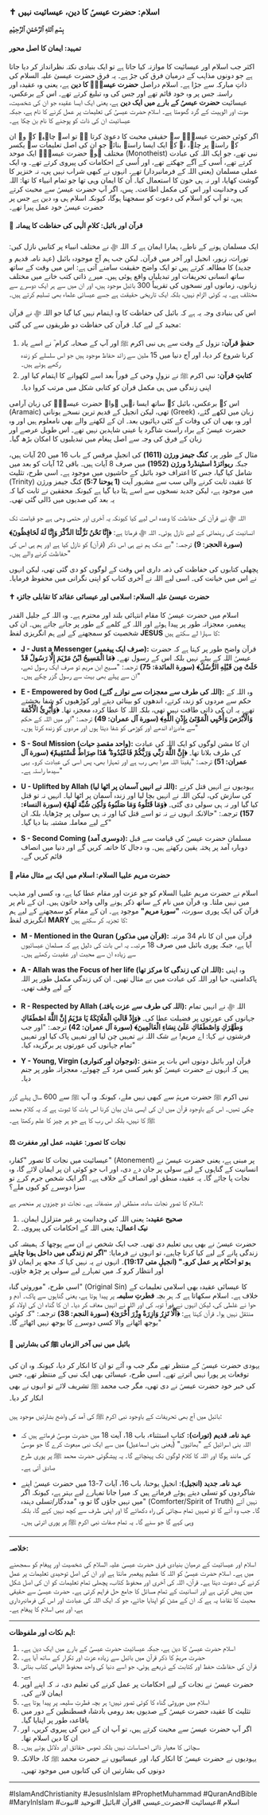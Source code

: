 ### ✝️ اسلام: حضرت عیسیٰؑ کا دین، عیسائیت نہیں

**بِسْمِ ٱللهِ ٱلرَّحْمَٰنِ ٱلرَّحِيْمِ**

#### تمہید: ایمان کا اصل محور

اکثر جب اسلام اور عیسائیت کا موازنہ کیا جاتا ہے تو ایک بنیادی نکتہ نظرانداز کر دیا جاتا ہے جو دونوں مذاہب کے درمیان فرق کی جڑ ہے۔ یہ فرق حضرت عیسیٰ علیہ السلام کی ذاتِ مبارکہ سے جڑا ہے۔ اسلام دراصل **حضرت عیسیٰؑ کا دین** ہے، یعنی وہ عقیدہ اور راستہ جس پر وہ خود قائم تھے اور جس کی وہ تبلیغ کرتے تھے۔ اس کے برعکس، عیسائیت **حضرت عیسیٰؑ کے بارے میں ایک دین** ہے، یعنی ایک ایسا عقیدہ جو ان کی شخصیت، موت اور الوہیت کے گرد گھومتا ہے۔ اسلام حضرت عیسیٰؑ کی تعلیمات پر عمل کرنے کا نام ہے، جبکہ عیسائیت ان کی ذات کو پوجنے کا نام بن چکا ہے۔

اگر کوئی حضرت عیسیٰؑ سے حقیقی محبت کا دعویٰ کرتا ہے تو اسے چاہیے کہ وہ ان کے راستے پر چلے، نہ کہ ایک ایسا راستہ بنائے جو ان کی اصل تعلیمات سے یکسر مختلف ہو۔ حضرت عیسیٰؑ ایک موحد (Monotheist) نبی تھے، جو ایک اللہ کی عبادت کرتے تھے، اُسی کے آگے جھکتے تھے، اور اُسی کے احکامات کی پیروی کرتے تھے۔ وہ ایک عملی مسلمان (یعنی اللہ کے فرمانبردار) تھے۔ انہوں نے کبھی شراب نہیں پی، نہ خنزیر کا گوشت کھایا، اور نہ ہی خون کا استعمال کیا۔ اُن کا ایمان وہی تھا جو تمام انبیاء کا تھا: اللہ کی وحدانیت اور اس کی مکمل اطاعت۔ پس، اگر آپ حضرت عیسیٰؑ سے محبت کرتے ہیں، تو آپ کو اسلام کی دعوت کو سمجھنا ہوگا، کیونکہ اسلام ہی وہ دین ہے جس پر حضرت عیسیٰؑ خود عمل پیرا تھے۔

#### 📖 قرآن اور بائبل: کلامِ الٰہی کی حفاظت کا پیمانہ

ایک مسلمان ہونے کے ناطے، ہمارا ایمان ہے کہ اللہ ﷻ نے مختلف انبیاء پر کتابیں نازل کیں: تورات، زبور، انجیل اور آخر میں قرآن۔ لیکن جب ہم آج موجودہ بائبل (عہد نامہ قدیم و جدید) کا مطالعہ کرتے ہیں تو ایک واضح حقیقت سامنے آتی ہے: اس میں وقت کے ساتھ ساتھ انسانی تحریفات اور تبدیلیاں واقع ہوئی ہیں۔ میرے ذاتی کتب خانے میں مختلف زبانوں، زمانوں اور نسخوں کی تقریباً 300 بائبل موجود ہیں، اور ان میں سے ہر ایک دوسرے سے مختلف ہے۔ یہ کوئی الزام نہیں، بلکہ ایک تاریخی حقیقت ہے جسے عیسائی علماء بھی تسلیم کرتے ہیں۔

اس کی بنیادی وجہ یہ ہے کہ بائبل کی حفاظت کا وہ اہتمام نہیں کیا گیا جو اللہ ﷻ نے قرآن مجید کے لیے کیا۔ قرآن کی حفاظت دو طریقوں سے کی گئی:
1.  **حفظِ قرآن:** نزول کے وقت سے ہی نبی اکرم ﷺ اور آپ کے صحابہ کرام ؓ نے اسے یاد کرنا شروع کر دیا، اور آج دنیا میں 15 ملین سے زائد حفاظ موجود ہیں جو اس سلسلے کو زندہ رکھے ہوئے ہیں۔
2.  **کتابتِ قرآن:** نبی اکرم ﷺ نے نزولِ وحی کے فوراً بعد اسے لکھوانے کا اہتمام کیا اور اپنی زندگی میں ہی مکمل قرآن کو کتابی شکل میں مرتب کروا دیا۔

اس کے برعکس، بائبل کے ساتھ ایسا نہیں ہوا۔ حضرت عیسیٰؑ کی زبان آرامی (Aramaic) تھی، لیکن انجیل کے قدیم ترین نسخے یونانی (Greek) زبان میں لکھے گئے، اور وہ بھی ان کی وفات کے کئی دہائیوں بعد۔ ان کے لکھنے والے بھی نامعلوم ہیں اور وہ حضرت عیسیٰؑ کے براہ راست شاگرد یا عینی شاہدین نہیں تھے۔ اس طویل عرصے اور زبان کے فرق کی وجہ سے اصل پیغام میں تبدیلیوں کا امکان بڑھ گیا۔

مثال کے طور پر، **کنگ جیمز ورژن (1611)** کی انجیلِ مرقس کے باب 16 میں 20 آیات ہیں، جبکہ **ریوائزڈ اسٹینڈرڈ ورژن (1952)** میں صرف 8 آیات ہیں۔ باقی 12 آیات کو بعد میں شامل کیا گیا، جس کا اعتراف خود بائبل کے حاشیوں میں موجود ہے۔ اسی طرح، تثلیث (Trinity) کا عقیدہ ثابت کرنے والی سب سے مشہور آیت **(1 یوحنا 5:7)** کنگ جیمز ورژن میں موجود ہے، لیکن جدید نسخوں سے اسے ہٹا دیا گیا ہے کیونکہ محققین نے ثابت کیا کہ یہ بعد کی صدیوں میں ڈالی گئی تھی۔

اللہ ﷻ نے قرآن کی حفاظت کا وعدہ اس لیے کیا کیونکہ یہ آخری اور حتمی وحی ہے جو قیامت تک انسانیت کی رہنمائی کے لیے نازل ہوئی۔ اللہ ﷻ فرماتا ہے:
**﴿إِنَّا نَحْنُ نَزَّلْنَا الذِّكْرَ وَإِنَّا لَهُ لَحَافِظُونَ﴾ (سورة الحجر: 9)**
ترجمہ: "بے شک ہم نے ہی اس ذکر (قرآن) کو نازل کیا ہے اور ہم ہی اس کی حفاظت کرنے والے ہیں۔"

پچھلی کتابوں کی حفاظت کی ذمہ داری اس وقت کے لوگوں کو دی گئی تھی، لیکن انہوں نے اس میں خیانت کی۔ اسی لیے اللہ نے آخری کتاب کو اپنی نگرانی میں محفوظ فرمایا۔

#### ✝️ حضرت عیسیٰ علیہ السلام: اسلامی اور عیسائی عقائد کا تقابلی جائزہ

اسلام میں حضرت عیسیٰؑ کا مقام انتہائی بلند اور محترم ہے۔ وہ اللہ کے جلیل القدر پیغمبر، معجزانہ طور پر پیدا ہوئے اور اللہ کے کلمے کے طور پر جانے جاتے ہیں۔ ان کی شخصیت کو سمجھنے کے لیے ہم انگریزی لفظ **JESUS** کا سہارا لے سکتے ہیں:

*   **J - Just a Messenger (صرف ایک پیغمبر):** قرآن واضح طور پر کہتا ہے کہ حضرت عیسیٰؑ اللہ کے بیٹے نہیں بلکہ اس کے رسول تھے۔
    **﴿مَا الْمَسِيحُ ابْنُ مَرْيَمَ إِلَّا رَسُولٌ قَدْ خَلَتْ مِن قَبْلِهِ الرُّسُلُ﴾ (سورة المائدة: 75)**
    ترجمہ: "مسیح ابن مریم تو صرف ایک رسول تھے، ان سے پہلے بھی بہت سے رسول گزر چکے ہیں۔"

*   **E - Empowered by God (اللہ کی طرف سے معجزات سے نوازے گئے):** وہ اللہ کے حکم سے مردوں کو زندہ کرتے، اندھوں کو بینائی دیتے اور کوڑھیوں کو شفا بخشتے تھے۔ یہ ان کی ذاتی طاقت نہیں تھی، بلکہ اللہ کا عطا کردہ معجزہ تھا۔
    **﴿وَأُبْرِئُ الْأَكْمَهَ وَالْأَبْرَصَ وَأُحْيِي الْمَوْتَىٰ بِإِذْنِ اللَّهِ﴾ (سورة آل عمران: 49)**
    ترجمہ: "اور میں اللہ کے حکم سے مادرزاد اندھے اور کوڑھی کو شفا دیتا ہوں اور مردوں کو زندہ کرتا ہوں۔"

*   **S - Soul Mission (واحد مقصدِ حیات):** ان کا مشن لوگوں کو ایک اللہ کی عبادت کی طرف بلانا تھا۔
    **﴿إِنَّ اللَّهَ رَبِّي وَرَبُّكُمْ فَاعْبُدُوهُ ۗ هَٰذَا صِرَاطٌ مُّسْتَقِيمٌ﴾ (سورة آل عمران: 51)**
    ترجمہ: "یقیناً اللہ میرا بھی رب ہے اور تمہارا بھی، پس اسی کی عبادت کرو۔ یہی سیدھا راستہ ہے۔"

*   **U - Uplifted by Allah (اللہ نے انہیں آسمان پر اٹھا لیا):** یہودیوں نے انہیں قتل کرنے کی سازش کی، لیکن اللہ نے انہیں بچا لیا اور زندہ آسمان پر اٹھا لیا۔ انہیں نہ تو قتل کیا گیا اور نہ ہی سولی دی گئی۔
    **﴿وَمَا قَتَلُوهُ وَمَا صَلَبُوهُ وَلَٰكِن شُبِّهَ لَهُمْ﴾ (سورة النساء: 157)**
    ترجمہ: "حالانکہ انہوں نے نہ تو اسے قتل کیا اور نہ ہی سولی پر چڑھایا، بلکہ ان کے لیے معاملہ مشتبہ بنا دیا گیا۔"

*   **S - Second Coming (دوسری آمد):** مسلمان حضرت عیسیٰؑ کی قیامت سے قبل دوبارہ آمد پر پختہ یقین رکھتے ہیں۔ وہ دجال کا خاتمہ کریں گے اور دنیا میں انصاف قائم کریں گے۔

#### 🌹 حضرت مریم علیہا السلام: اسلام میں ایک بے مثال مقام

اسلام نے حضرت مریم علیہا السلام کو جو عزت اور مقام عطا کیا ہے، وہ کسی اور مذہب میں نہیں ملتا۔ وہ قرآن میں نام کے ساتھ ذکر ہونے والی واحد خاتون ہیں۔ ان کے نام پر قرآن کی ایک پوری سورت، **"سورۃ مریم"** موجود ہے۔ ان کے مقام کو سمجھنے کے لیے ہم انگریزی لفظ **MARY** کا تجزیہ کر سکتے ہیں:

*   **M - Mentioned in the Quran (قرآن میں مذکور):** قرآن میں ان کا نام 34 مرتبہ آیا ہے، جبکہ پوری بائبل میں صرف 18 مرتبہ۔ یہ اس بات کی دلیل ہے کہ مسلمان عیسائیوں سے زیادہ ان سے محبت اور عقیدت رکھتے ہیں۔

*   **A - Allah was the Focus of her life (اللہ ان کی زندگی کا مرکز تھا):** وہ اپنی پاکدامنی، حیا اور اللہ کی عبادت میں بے مثال تھیں۔ ان کی زندگی مکمل طور پر اللہ کے لیے وقف تھی۔

*   **R - Respected by Allah (اللہ کی طرف سے عزت یافتہ):** اللہ ﷻ نے انہیں تمام جہانوں کی عورتوں پر فضیلت عطا کی۔
    **﴿وَإِذْ قَالَتِ الْمَلَائِكَةُ يَا مَرْيَمُ إِنَّ اللَّهَ اصْطَفَاكِ وَطَهَّرَكِ وَاصْطَفَاكِ عَلَىٰ نِسَاءِ الْعَالَمِينَ﴾ (سورة آل عمران: 42)**
    ترجمہ: "اور جب فرشتوں نے کہا: اے مریم! بے شک اللہ نے تمہیں چن لیا اور تمہیں پاک کیا اور تمہیں تمام جہانوں کی عورتوں پر برگزیدہ کیا۔"

*   **Y - Young, Virgin (نوجوان اور کنواری):** قرآن اور بائبل دونوں اس بات پر متفق ہیں کہ انہوں نے حضرت عیسیٰؑ کو بغیر کسی مرد کے چھوئے، معجزانہ طور پر جنم دیا۔

نبی اکرم ﷺ حضرت مریمؑ سے کبھی نہیں ملے، کیونکہ وہ آپ ﷺ سے 600 سال پہلے گزر چکی تھیں۔ اس کے باوجود قرآن میں ان کی ایسی شان بیان کرنا اس بات کا ثبوت ہے کہ یہ کلام محمد ﷺ کا نہیں، بلکہ اس رب کا ہے جو ہر چیز کا علم رکھتا ہے۔

#### ⚖️ نجات کا تصور: عقیدہ، عمل اور مغفرت

عیسائیت میں نجات کا تصور "کفارہ" (Atonement) پر مبنی ہے، یعنی حضرت عیسیٰؑ نے انسانیت کے گناہوں کے لیے سولی پر جان دے دی، اور اب جو کوئی ان پر ایمان لائے گا، وہ نجات پا جائے گا۔ یہ عقیدہ منطق اور انصاف کے خلاف ہے۔ اگر ایک شخص جرم کرے تو سزا دوسرے کو کیوں ملے؟

اسلام کا تصورِ نجات سادہ، منطقی اور منصفانہ ہے۔ نجات دو چیزوں پر منحصر ہے:
1.  **صحیح عقیدہ:** یعنی اللہ کی وحدانیت پر غیر متزلزل ایمان۔
2.  **نیک اعمال:** یعنی اللہ کے احکامات کی پیروی۔

حضرت عیسیٰؑ نے بھی یہی تعلیم دی تھی۔ جب ایک شخص نے ان سے پوچھا کہ ہمیشہ کی زندگی پانے کے لیے کیا کرنا چاہیے، تو انہوں نے فرمایا: **"اگر تم زندگی میں داخل ہونا چاہتے ہو تو احکام پر عمل کرو۔" (انجیلِ متی 19:17)**۔ انہوں نے یہ نہیں کہا کہ مجھ پر ایمان لاؤ اور انتظار کرو کہ میں تمہارے لیے سولی پر چڑھ جاؤں۔

اسی طرح، "موروثی گناہ" (Original Sin) کا عیسائی عقیدہ بھی اسلامی تعلیمات کے خلاف ہے۔ اسلام سکھاتا ہے کہ ہر بچہ **فطرتِ سلیمہ** پر پیدا ہوتا ہے، یعنی گناہوں سے پاک۔ آدم و حوا نے غلطی کی، لیکن انہوں نے فوراً توبہ کی اور اللہ نے انہیں معاف کر دیا۔ ان کا گناہ ان کی اولاد کو منتقل نہیں ہوا۔ قرآن کہتا ہے:
**﴿أَلَّا تَزِرُ وَازِرَةٌ وِزْرَ أُخْرَىٰ﴾ (سورة النجم: 38)**
ترجمہ: "کہ کوئی بوجھ اٹھانے والا کسی دوسرے کا بوجھ نہیں اٹھائے گا۔"

#### 📜 بائبل میں نبی آخر الزماں ﷺ کی بشارتیں

یہودی حضرت عیسیٰؑ کے منتظر تھے مگر جب وہ آئے تو ان کا انکار کر دیا، کیونکہ وہ ان کی توقعات پر پورا نہیں اترتے تھے۔ اسی طرح، عیسائی بھی ایک نبی کے منتظر تھے، جس کی خبر خود حضرت عیسیٰؑ نے دی تھی، مگر جب محمد ﷺ تشریف لائے تو انہوں نے بھی انکار کر دیا۔

بائبل میں آج بھی تحریفات کے باوجود نبی اکرم ﷺ کی آمد کی واضح بشارتیں موجود ہیں:

*   **عہد نامہ قدیم (تورات):** کتابِ استثناء، باب 18، آیت 18 میں حضرت موسیٰؑ فرماتے ہیں کہ اللہ بنی اسرائیل کے "بھائیوں" (یعنی بنی اسماعیل) میں سے ایک نبی مبعوث کرے گا جو موسیٰؑ کی مانند ہوگا اور اللہ کا کلام لوگوں تک پہنچائے گا۔ یہ پیشگوئی حضرت محمد ﷺ پر پوری طرح صادق آتی ہے۔

*   **عہد نامہ جدید (انجیل):** انجیلِ یوحنا، باب 16، آیات 7-13 میں حضرت عیسیٰؑ اپنے شاگردوں کو تسلی دیتے ہوئے فرماتے ہیں کہ میرا جانا تمہارے لیے بہتر ہے، کیونکہ اگر میں نہیں جاؤں گا تو وہ "مددگار/تسلی دہندہ" (Comforter/Spirit of Truth) نہیں آئے گا۔ جب وہ آئے گا تو تمہیں تمام سچائی کی راہ دکھائے گا اور اپنی طرف سے کچھ نہیں کہے گا، بلکہ وہی کہے گا جو سنے گا۔ یہ تمام صفات نبی اکرم ﷺ پر پوری اترتی ہیں۔

---

**خلاصہ:**

اسلام اور عیسائیت کے درمیان بنیادی فرق حضرت عیسیٰ علیہ السلام کی شخصیت اور پیغام کو سمجھنے میں ہے۔ اسلام حضرت عیسیٰؑ کو اللہ کا عظیم پیغمبر مانتا ہے اور ان کی اصل توحیدی تعلیمات پر عمل کرنے کی دعوت دیتا ہے۔ قرآن، اللہ کی آخری اور محفوظ کتاب، پچھلی تمام تعلیمات کو ان کی اصل شکل میں پیش کرتی ہے اور انسانیت کے تمام مسائل کا جامع حل فراہم کرتی ہے۔ حضرت عیسیٰؑ سے حقیقی محبت کا تقاضا یہ ہے کہ ان کے مشن کو اپنایا جائے، جو کہ ایک اللہ کی عبادت اور اس کی فرمانبرداری ہے، اور یہی اسلام کا پیغام ہے۔

---

**اہم نکات اور ملفوظات:**

1.  اسلام حضرت عیسیٰؑ کا دین ہے، جبکہ عیسائیت حضرت عیسیٰؑ کے بارے میں ایک دین ہے۔
2.  حضرت مریمؑ کا ذکر قرآن میں بائبل سے زیادہ عزت اور تکرار کے ساتھ آیا ہے۔
3.  قرآن کی حفاظت حفظ اور کتابت کے ذریعے ہوئی، جو اسے دنیا کی واحد محفوظ الہامی کتاب بناتی ہے۔
4.  حضرت عیسیٰؑ نے نجات کے لیے احکامات پر عمل کرنے کی تعلیم دی، نہ کہ اپنے اوپر ایمان لانے کی۔
5.  اسلام میں موروثی گناہ کا کوئی تصور نہیں؛ ہر بچہ فطرتِ سلیمہ پر پیدا ہوتا ہے۔
6.  تثلیث کا عقیدہ حضرت عیسیٰؑ کے صدیوں بعد رومی بادشاہ قسطنطین کے دور میں باقاعدہ طور پر اپنایا گیا۔
7.  اگر آپ حضرت عیسیٰؑ سے محبت کرتے ہیں، تو آپ ان کے دین کی پیروی کریں، اور ان کا دین اسلام تھا۔
8.  سچائی کا معیار ذاتی احساسات نہیں بلکہ ٹھوس حقائق اور دلائل ہوتے ہیں۔
9.  یہودیوں نے حضرت عیسیٰؑ کا انکار کیا، اور عیسائیوں نے حضرت محمد ﷺ کا، حالانکہ دونوں کی بشارتیں ان کی کتابوں میں موجود تھیں۔

---

#IslamAndChristianity #JesusInIslam #ProphetMuhammad #QuranAndBible #MaryInIslam #اسلام #عیسائیت #حضرت_عیسی #قرآن #بائبل #توحید #نبوت